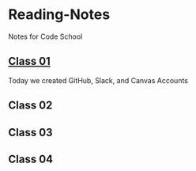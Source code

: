 # Reading-Notes
Notes for Code School

## [Class 01](/Reading-Notes/Class01)

Today we created GitHub, Slack, and Canvas Accounts

## Class 02

## Class 03

## Class 04



